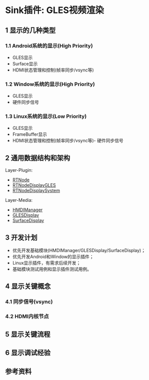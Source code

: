 # Sink插件: GLES视频渲染

## 1 显示的几种类型

### 1.1 Android系统的显示(High Priority)

- GLES显示
- Surface显示
- HDMI状态管理和控制(帧率同步/vsync等)

### 1.2 Window系统的显示(High Priority)

- GLES显示
- 硬件同步信号

### 1.3 Linux系统的显示(Low Priority)

- GLES显示
- FrameBuffer显示
- HDMI状态管理和控制(帧率同步/vsync等)- 硬件同步信号

## 2 通用数据结构和架构

Layer-Plugin:

- [RTNode](../src/rt_node/rt_node.h)
- [RTNodeDisplayGLES](../src/rt_node/core/rt_display_gles.h)
- [RTNodeDisplaySystem](../src/rt_node/core/rt_display_system.h)

Layer-Media:

- [HMDIManager](../src/rt_media/device/HDMIManager.h)
- [GLESDisplay](../src/rt_media/device/HDMIManager.h)
- [SurfaceDisplay](../src/rt_media/device/HDMIManager.h)

## 3 开发计划

- 优先开发基础模块(HMDIManager/GLESDisplay/SurfaceDisplay)；
- 优先开发Android和Window的显示插件；
- Linux显示插件，有需求后续开发；
- 基础模块测试用例和显示插件测试用例。

## 4 显示关键概念

### 4.1 同步信号(vsync)

### 4.2 HDMI内核节点

## 5 显示关键流程

## 6 显示调试经验

## 参考资料
